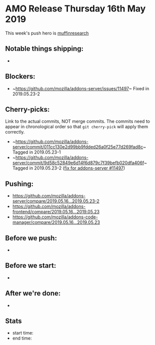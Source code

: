 # AMO Release Thursday 16th May 2019

This week's push hero is [muffinresearch](https://github.com/muffinresearch)

## Notable things shipping:

*

## Blockers:

* ~https://github.com/mozilla/addons-server/issues/11497~ Fixed in 2019.05.23-2

## Cherry-picks:

Link to the actual commits, NOT merge commits. The commits need to appear
in chronological order so that `git cherry-pick` will apply them correctly.

* ~https://github.com/mozilla/addons-server/commit/011cc130e2d99bb9fdded26a0f25e77d269fad8c~ Tagged in 2019.05.23-1
* ~https://github.com/mozilla/addons-server/commit/9d58c52849e6d14f6d879c7f39befb020dfa406f~ Tagged in 2019.05.23-2 ([fix for addons-server #11497](https://github.com/mozilla/addons-server/issues/11497))

## Pushing:

- https://github.com/mozilla/addons-server/compare/2019.05.16...2019.05.23-2
- https://github.com/mozilla/addons-frontend/compare/2019.05.16...2019.05.23
- https://github.com/mozilla/addons-code-manager/compare/2019.05.16...2019.05.23

## Before we push:

*

## Before we start:

*

## After we're done:

* 
## Stats

- start time:
- end time:
